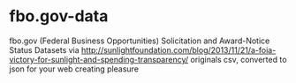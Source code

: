 fbo.gov-data
============

fbo.gov (Federal Business Opportunities) Solicitation and Award-Notice Status Datasets via http://sunlightfoundation.com/blog/2013/11/21/a-foia-victory-for-sunlight-and-spending-transparency/  originals csv, converted to json for your web creating pleasure
